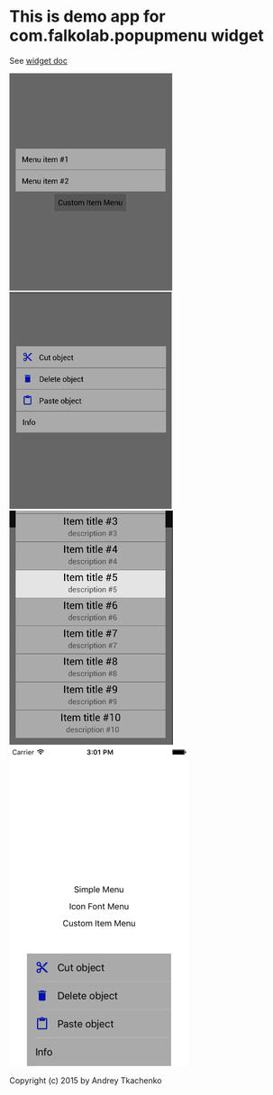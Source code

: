 # This is demo app for com.falkolab.popupmenu widget

See [widget doc](https://github.com/falkolab/Titanium-PopupMenu-Demo/blob/master/app/widgets/com.falkolab.popupmenu/README.md)


![screenshot1](app/widgets/com.falkolab.popupmenu/screenshot1.png?raw=true "Example screenshot 1")
![screenshot2](app/widgets/com.falkolab.popupmenu/screenshot2.png?raw=true "Example screenshot 2")
![screenshot3](app/widgets/com.falkolab.popupmenu/screenshot3.png?raw=true "Example screenshot 3")
![screenshot4](app/widgets/com.falkolab.popupmenu/screenshot4.png?raw=true "Example screenshot 4")

Copyright (c) 2015 by Andrey Tkachenko
